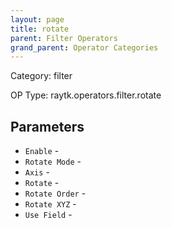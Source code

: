 ```yaml
---
layout: page
title: rotate
parent: Filter Operators
grand_parent: Operator Categories
---
```


Category: filter

OP Type: raytk.operators.filter.rotate

## Parameters

* `Enable` - 
* `Rotate Mode` - 
* `Axis` - 
* `Rotate` - 
* `Rotate Order` - 
* `Rotate XYZ` - 
* `Use Field` -
